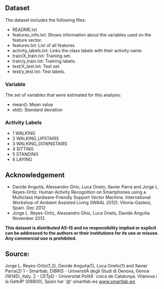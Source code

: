 
## Dataset

The dataset includes the following files:
- README.txt
- features_info.txt: Shows information about the variables used on the feature vector.
- features.txt: List of all features.
- activity_labels.txt: Links the class labels with their activity name.
- train/X_train.txt: Training set.
- train/y_train.txt: Training labels.
- test/X_test.txt: Test set.
- test/y_test.txt: Test labels.

### Variable

The set of variables that were estimated for this analysis: 
* mean(): Mean value
* std(): Standard deviation

### Activity Labels
- 1 WALKING
- 2 WALKING_UPSTAIRS
- 3 WALKING_DOWNSTAIRS
- 4 SITTING
- 5 STANDING
- 6 LAYING

## Acknowledgement

* Davide Anguita, Alessandro Ghio, Luca Oneto, Xavier Parra and Jorge L. Reyes-Ortiz. Human Activity Recognition on Smartphones using a Multiclass Hardware-Friendly Support Vector Machine. International Workshop of Ambient Assisted Living (IWAAL 2012). Vitoria-Gasteiz, Spain. Dec 2012
* Jorge L. Reyes-Ortiz, Alessandro Ghio, Luca Oneto, Davide Anguita. November 2012.

**This dataset is distributed AS-IS and no responsibility implied or explicit can be addressed to the authors or their institutions for its use or misuse. Any commercial use is prohibited.**

## Source:

Jorge L. Reyes-Ortiz(1,2), Davide Anguita(1), Luca Oneto(1) and Xavier Parra(2) 
1 - Smartlab, DIBRIS - UniversitÃ  degli Studi di Genova, Genoa (16145), Italy. 
2 - CETpD - Universitat PolitÃ¨cnica de Catalunya. Vilanova i la GeltrÃº (08800), Spain 
har '@' smartlab.ws 
www.smartlab.ws

